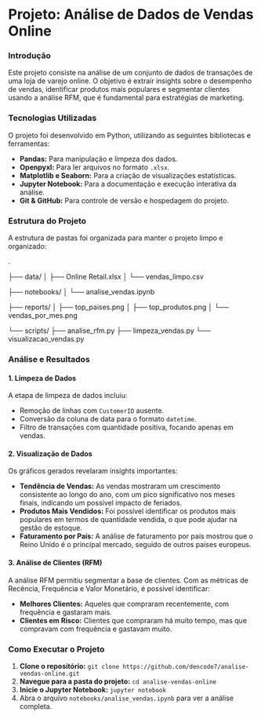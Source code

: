 # Projeto: Análise de Dados de Vendas Online

### Introdução

Este projeto consiste na análise de um conjunto de dados de transações de uma loja de varejo online. O objetivo é extrair insights sobre o desempenho de vendas, identificar produtos mais populares e segmentar clientes usando a análise RFM, que é fundamental para estratégias de marketing.

### Tecnologias Utilizadas

O projeto foi desenvolvido em Python, utilizando as seguintes bibliotecas e ferramentas:

* **Pandas:** Para manipulação e limpeza dos dados.
* **Openpyxl:** Para ler arquivos no formato `.xlsx`.
* **Matplotlib e Seaborn:** Para a criação de visualizações estatísticas.
* **Jupyter Notebook:** Para a documentação e execução interativa da análise.
* **Git & GitHub:** Para controle de versão e hospedagem do projeto.

### Estrutura do Projeto

A estrutura de pastas foi organizada para manter o projeto limpo e organizado:

.

├── data/
│   ├── Online Retail.xlsx
│   └── vendas_limpo.csv

├── notebooks/
│   └── analise_vendas.ipynb

├── reports/
│   ├── top_paises.png
│   ├── top_produtos.png
│   └── vendas_por_mes.png

└── scripts/
├── analise_rfm.py
├── limpeza_vendas.py
└── visualizacao_vendas.py

### Análise e Resultados

#### 1. Limpeza de Dados

A etapa de limpeza de dados incluiu:
-   Remoção de linhas com `CustomerID` ausente.
-   Conversão da coluna de data para o formato `datetime`.
-   Filtro de transações com quantidade positiva, focando apenas em vendas.

#### 2. Visualização de Dados

Os gráficos gerados revelaram insights importantes:
-   **Tendência de Vendas:** As vendas mostraram um crescimento consistente ao longo do ano, com um pico significativo nos meses finais, indicando um possível impacto de feriados.
-   **Produtos Mais Vendidos:** Foi possível identificar os produtos mais populares em termos de quantidade vendida, o que pode ajudar na gestão de estoque.
-   **Faturamento por País:** A análise de faturamento por país mostrou que o Reino Unido é o principal mercado, seguido de outros países europeus.

#### 3. Análise de Clientes (RFM)

A análise RFM permitiu segmentar a base de clientes. Com as métricas de Recência, Frequência e Valor Monetário, é possível identificar:
-   **Melhores Clientes:** Aqueles que compraram recentemente, com frequência e gastaram mais.
-   **Clientes em Risco:** Clientes que compraram há muito tempo, mas que compravam com frequência e gastavam muito.

### Como Executar o Projeto

1.  **Clone o repositório:**
    `git clone https://github.com/dencode7/analise-vendas-online.git`
2.  **Navegue para a pasta do projeto:**
    `cd analise-vendas-online`
3.  **Inicie o Jupyter Notebook:**
    `jupyter notebook`
4.  Abra o arquivo `notebooks/analise_vendas.ipynb` para ver a análise completa.
